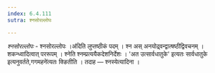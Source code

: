 ```yaml
---
index: 6.4.111
sutra: श्नसोरल्लोपः

---
```

_श्नसोरल्लोपः_ - श्नसोरल्लोपः ।अ॑दिति लुप्तष्ठीकं पदम् । श्न अस् अनयोद्र्वन्द्वात्षष्ठीद्विवचनम् । शकन्ध्वादित्वात् पररूपम् । श्नेति श्नम्प्रत्ययैकदेशनिर्देशः । 'अत उत्सार्वधातुके' इत्यतः सार्वधातुके इत्यनुवर्तते,गगमहने॑त्यतः क्ङितीति । तदाह — श्नस्येत्यादिना ।